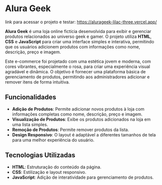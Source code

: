 # Alura Geek

link para acessar o projeto e testar: https://alurageek-lilac-three.vercel.app/

**Alura Geek** é uma loja online fictícia desenvolvida para exibir e gerenciar produtos relacionados ao universo geek e gamer. O projeto utiliza **HTML**, **CSS** e **JavaScript** para criar uma interface simples e interativa, permitindo que os usuários adicionem produtos com informações como nome, descrição, preço e imagem.

Este e-commerce foi projetado com uma estética jovem e moderna, com cores vibrantes, especialmente o rosa, para criar uma experiência visual agradável e dinâmica. O objetivo é fornecer uma plataforma básica de gerenciamento de produtos, permitindo aos administradores adicionar e remover itens de forma intuitiva.

## Funcionalidades

- **Adição de Produtos**: Permite adicionar novos produtos à loja com informações completas como nome, descrição, preço e imagem.
- **Visualização de Produtos**: Exibe os produtos adicionados na loja em uma lista simples.
- **Remoção de Produtos**: Permite remover produtos da lista.
- **Design Responsivo**: O layout é adaptável a diferentes tamanhos de tela para uma melhor experiência do usuário.

## Tecnologias Utilizadas

- **HTML**: Estruturação do conteúdo da página.
- **CSS**: Estilização e layout responsivo.
- **JavaScript**: Adição de interatividade para gerenciamento de produtos.


